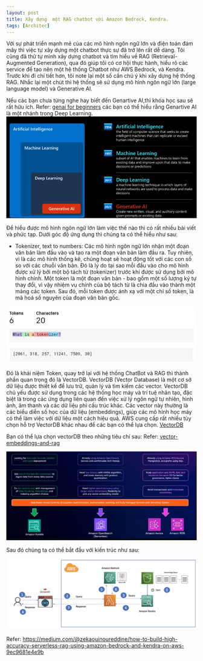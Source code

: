 ```yaml
---
layout: post
title: Xây dựng  một RAG chatbot với Amazon Bedrock, Kendra.
tags: [Architec]
---
```


Với sự phát triển mạnh mẽ của các mô hình ngôn ngữ lớn và điện toán đám mây thì việc tự xây dựng một chatbot thực sự đã trở lên rất dễ dàng.
Tôi cũng đã thử tự mình xây dựng chatbot và tìm hiểu về RAG (Retrieval-Augmented Generation), qua đó giúp tôi có cơ hội thực hành, hiểu rõ các 
service để tạo nên một hệ thống Chatbot như AWS Bedrock, và Kendra. Trước khi đi chi tiết hơn, tôi note lại một số cần chú ý khi xây dựng hệ thống RAG. 
Nhắc lại một chút thì hệ thống sẽ sử dụng mô hình ngôn ngữ lớn (large language model) và Generative AI.

Nếu các bạn chưa từng nghe hay biết đến Genartive AI,thì khóa học sau sẽ rất hữu ích.
Refer: [genai for beginners](https://github.com/microsoft/generative-ai-for-beginners/tree/main/01-introduction-to-genai)
các bạn có thể hiểu rằng Genartive AI là một nhánh trong Deep Learning.
<img src="/assets/img/GenAI.png">

Để hiểu được mô hình ngôn ngữ lớn làm việc thế nào thì có rất nhiều bài viết và phức tạp. Dưới góc độ ứng dụng thì chúng ta có thể hiểu như sau:
- Tokenizer, text to numbers:
Các mô hình ngôn ngữ lớn nhận một đoạn văn bản làm đầu vào và tạo ra một đoạn văn bản làm đầu ra. Tuy nhiên, vì là các mô hình thống kê, chúng hoạt sẽ hoạt động tốt với các con số so với các chuỗi văn bản. Đó là lý do tại sao mỗi đầu vào cho mô hình được xử lý bởi một bộ tách từ (tokenizer) trước khi được sử dụng bởi mô hình chính. Một token là một đoạn văn bản - bao gồm một số lượng ký tự thay đổi, vì vậy nhiệm vụ chính của bộ tách từ là chia đầu vào thành một mảng các token. Sau đó, mỗi token được ánh xạ với một chỉ số token, là mã hoá số nguyên của đoạn văn bản gốc.

<img src="/assets/img/Token.png">

Đó là khái niệm Token, quay trở lại với hệ thống ChatBot và RAG thì thành phần quan trọng đó là VectorDB. VectorDB (Vector Database) là một cơ sở dữ liệu được thiết kế để lưu trữ, quản lý và tìm kiếm các vector. VectorDB chủ yếu được sử dụng trong các hệ thống học máy và trí tuệ nhân tạo, đặc biệt là trong các ứng dụng liên quan đến việc xử lý ngôn ngữ tự nhiên, hình ảnh, âm thanh và các dữ liệu phi cấu trúc khác. Các vector này thường là các biểu diễn số học của dữ liệu (embeddings), giúp các mô hình học máy có thể làm việc với dữ liệu một cách hiệu quả. AWS cung cấp rất nhiều tùy chọn hỗ trợ VectorDB khác nhau để các bạn có thể lựa chọn.
[VectorDB](https://aws.amazon.com/what-is/vector-databases/)

Bạn có thể lựa chọn vectorDB theo những tiêu chí sau:
Refer: [vector-embeddings-and-rag](https://community.aws/content/2gvh8oJzNrM4vxdZDd903zcEFJc/vector-embeddings-and-rag-demystified-2?lang=en#)

<img src="/assets/img/vectorDB.png">

Sau đó chúng ta có thể bắt đầu với kiến trúc như sau:

<img src="/assets/img/RAG_Architecture.png">


Refer: https://medium.com/@zekaouinoureddine/how-to-build-high-accuracy-serverless-rag-using-amazon-bedrock-and-kendra-on-aws-9ec9681e4e9b










